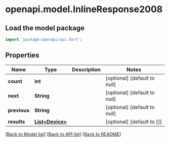 # openapi.model.InlineResponse2008

## Load the model package
```dart
import 'package:openapi/api.dart';
```

## Properties
Name | Type | Description | Notes
------------ | ------------- | ------------- | -------------
**count** | **int** |  | [optional] [default to null]
**next** | **String** |  | [optional] [default to null]
**previous** | **String** |  | [optional] [default to null]
**results** | [**List&lt;Device&gt;**](Device.md) |  | [optional] [default to []]

[[Back to Model list]](../README.md#documentation-for-models) [[Back to API list]](../README.md#documentation-for-api-endpoints) [[Back to README]](../README.md)


